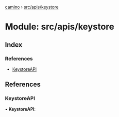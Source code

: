 [camino](../README.md) › [src/apis/keystore](src_apis_keystore.md)

# Module: src/apis/keystore

## Index

### References

* [KeystoreAPI](src_apis_keystore.md#keystoreapi)

## References

###  KeystoreAPI

• **KeystoreAPI**:
